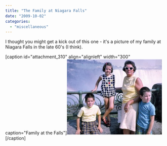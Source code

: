 ```yaml
---
title: "The Family at Niagara Falls"
date: "2009-10-02"
categories: 
  - "miscellaneous"
---
```


I thought you might get a kick out of this one - it's a picture of my family at Niagara Falls in the late 60's (I think).

\[caption id="attachment\_310" align="alignleft" width="300" caption="Family at the Falls"\]![Family at the Falls](images/Family-at-the-Falls-300x238.jpg "Family at the Falls")\[/caption\]

